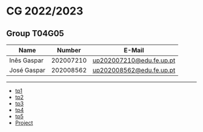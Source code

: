 # CG 2022/2023

## Group T04G05
| Name             | Number    | E-Mail             |
| ---------------- | --------- | ------------------ |
| Inês Gaspar         | 202007210 | up202007210@edu.fe.up.pt        |
| José Gaspar         | 202008562 | up202008562@edu.fe.up.pt               |

----

  - [tp1](tp1/README.md)
  - [tp2](tp2/README.md)
  - [tp3](tp3/README.md)
  - [tp4](tp4/README.md)
  - [tp5](tp5/README.md)
  - [Project](proj/README.md)
